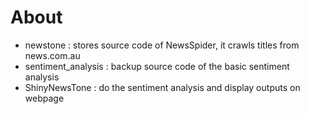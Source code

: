 # About

- newstone : stores source code of NewsSpider, it crawls titles from news.com.au
- sentiment_analysis : backup source code of the basic sentiment analysis
- ShinyNewsTone : do the sentiment analysis and display outputs on webpage